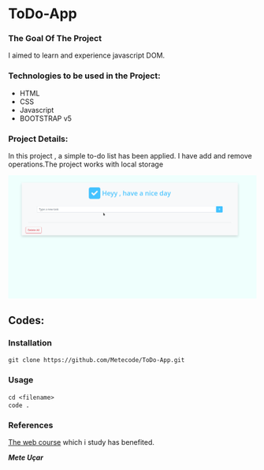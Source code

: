 # ToDo-App

### The Goal Of The Project
I aimed to learn and experience javascript DOM.

### Technologies to be used in the Project:
<ul>
<li>HTML</li>
<li>CSS</li>
<li>Javascript</li>
<li>BOOTSTRAP v5</li>
</ul>

### Project Details:
In this project , a simple to-do list has been applied. I have add and remove operations.The project works with local storage

![example](/css/img/Peek%202022-03-09%2000-35.gif)

## Codes:
### Installation
```
git clone https://github.com/Metecode/ToDo-App.git
```
### Usage
```
cd <filename>
code .
```
### References
[The web course](https://www.udemy.com/course/komple-web-developer-kursu/) which i study has benefited.


***Mete Uçar***


